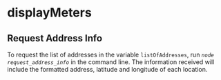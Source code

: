 # displayMeters

## Request Address Info
To request the list of addresses in the variable `listOfAddresses`, run *`node request_address_info`* in the command line. The information received will include the formatted address, latitude and longitude of each location.